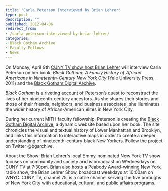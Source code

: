 ```yaml
---
title: 'Carla Peterson Interviewed by Brian Lehrer'
type: post
description: ""
published: 2012-04-06
redirect_from: 
- /carla-peterson-interviewed-by-brian-lehrer/
categories:
- Black Gotham Archive
- Faculty Fellows
- News
---
```

On Monday, April 9th [CUNY TV show host Brian Lehrer](http://www.cuny.tv/show/brianlehrer) will interview Carla Peterson on her book, _Black Gotham: A Family History of African Americans in Nineteenth-Century New York City_ (Yale University Press, 2011) and the [Black Gotham Digital Archive](http://www.blackgothamarchive.org/).

_Black Gotham_ is a riveting account of Peterson’s quest to reconstruct the lives of her nineteenth-century ancestors. As she shares their stories and those of their friends, neighbors, and business associates, she illuminates the wider history of African-American elites in New York City.

During her current MITH faculty fellowship, Peterson is creating the [Black Gotham Digital Archive](http://www.blackgothamarchive.org/), a dynamic website based upon her book. The site chronicles the visual and textual history of Lower Manhattan and Brooklyn, and links this information to interactive maps in order to create a deeper understanding of nineteenth-century black New Yorkers. Follow the project on Twitter @bgarchive.

About the Show: Brian Lehrer's local Emmy-nominated New York TV show focuses on community and society and is broadcast on Wednesdays on CUNY TV at 7:30pm. Brian also hosts a Peabody Award-winning New York radio show, the Brian Lehrer Show, broadcast weekdays at 10:00am on WNYC. CUNY TV, channel 75, is a cable channel serving the five boroughs of New York City with educational, cultural, and public affairs programs.
